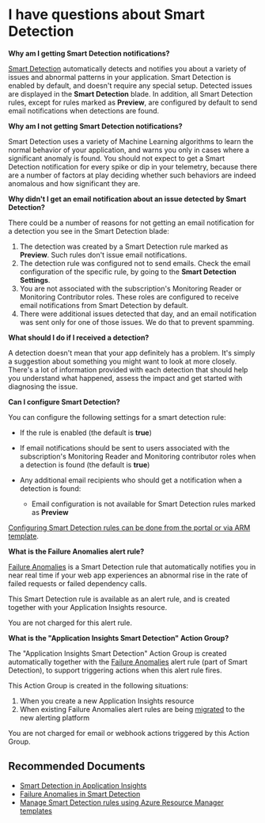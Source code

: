 <properties 
    pageTitle="I have questions about Smart Detection"
    description="General questions about Smart Detection."
    infoBubbleText="Some common questions and answers have been found to help address your Smart Detection questions."
    service="microsoft.insights"
    resource="components"
    authors="harelbr"
    ms.author="harelbr"
    articleId="insights-smart-detection"
    diagnosticScenario="SmartDetection"
    displayOrder="7"
    selfHelpType="generic"
    cloudEnvironments="public, Fairfax"
    productPesIds="15693" 
    supportTopicIds="32613001"
 />

# I have questions about Smart Detection

**Why am I getting Smart Detection notifications?**<br>

[Smart Detection](https://docs.microsoft.com/azure/azure-monitor/app/proactive-diagnostics) automatically detects and notifies you about a variety of issues and abnormal patterns in your application. Smart Detection is enabled by
default, and doesn't require any special setup. Detected issues are displayed in the **Smart Detection** blade.
In addition, all Smart Detection rules, except for rules marked as **Preview**, are configured by default to send email notifications when detections are found.

**Why am I not getting Smart Detection notifications?**<br>

Smart Detection uses a variety of Machine Learning algorithms to learn the normal behavior of your application, and warns you only in cases where a significant anomaly is found. You should not expect to get a Smart Detection notification for every spike or dip in your telemetry, because there are a number of factors at play deciding whether such behaviors are indeed anomalous and how significant they are.

**Why didn't I get an email notification about an issue detected by Smart Detection?**<br>

There could be a number of reasons for not getting an email notification for a detection you see in the Smart Detection blade:

1. The detection was created by a Smart Detection rule marked as **Preview**. Such rules don't issue email notifications.
2. The detection rule was configured not to send emails. Check the email configuration of the specific rule, by going to the **Smart Detection Settings**.
3. You are not associated with the subscription's Monitoring Reader or Monitoring Contributor roles. These roles are configured to receive email notifications from Smart Detection by default.
4. There were additional issues detected that day, and an email notification was sent only for one of those issues. We do that to prevent spamming.

**What should I do if I received a detection?**<br>

A detection doesn't mean that your app definitely has a problem. It's simply a suggestion about something you might want to look at more closely. There's a lot of information provided with each detection that should help you understand what happened, assess the impact and get started with diagnosing the issue.

**Can I configure Smart Detection?**<br>

You can configure the following settings for a smart detection rule:

* If the rule is enabled (the default is **true**)
* If email notifications should be sent to users associated with the subscription's Monitoring Reader and Monitoring contributor roles when a detection is found (the default is **true**)
* Any additional email recipients who should get a notification when a detection is found:

    * Email configuration is not available for Smart Detection rules marked as **Preview**

[Configuring Smart Detection rules can be done from the portal or via ARM template](https://docs.microsoft.com/azure/azure-monitor/app/proactive-diagnostics#smart-detection-email-notifications). 

**What is the Failure Anomalies alert rule?**<br>

[Failure Anomalies](https://docs.microsoft.com/azure/azure-monitor/app/proactive-failure-diagnostics) is a Smart Detection rule that automatically notifies you in near real time if your web app experiences an abnormal rise in the rate of failed requests or failed dependency calls.

This Smart Detection rule is available as an alert rule, and is created together with your Application Insights resource.

You are not charged for this alert rule.

**What is the "Application Insights Smart Detection" Action Group?**<br>

The "Application Insights Smart Detection" Action Group is created automatically together with the [Failure Anomalies](https://docs.microsoft.com/azure/azure-monitor/app/proactive-failure-diagnostics) alert rule (part of Smart Detection), to support triggering actions when this alert rule fires.

This Action Group is created in the following situations:

1. When you create a new Application Insights resource
2. When existing Failure Anomalies alert rules are being [migrated](https://azure.microsoft.com/updates/classic-alerting-monitoring-retirement/) to the new alerting platform

You are not charged for email or webhook actions triggered by this Action Group.

## **Recommended Documents**

* [Smart Detection in Application Insights](https://docs.microsoft.com/azure/azure-monitor/app/proactive-diagnostics)<br>
* [Failure Anomalies in Smart Detection](https://docs.microsoft.com/azure/azure-monitor/app/proactive-failure-diagnostics)<br>
* [Manage Smart Detection rules using Azure Resource Manager templates](https://docs.microsoft.com/azure/azure-monitor/app/proactive-arm-config)<br>
